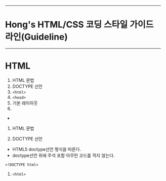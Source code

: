 ******************************************************
# Hong's HTML/CSS 코딩 스타일 가이드라인(Guideline)
******************************************************

# HTML

1. HTML 문법
 1. DOCTYPE 선언
 1. `<html>`
 1. `<head>`
1. 기본 레이아웃
1.

-

1. HTML 문법

 1. DOCTYPE 선언

 - HTML5 doctype선언 형식을 따른다.
 - doctype선언 위에 주석 포함 아무런 코드를 적지 않는다. 

 ```
 <!DOCTYPE html>
 ```

 1. `<html>`